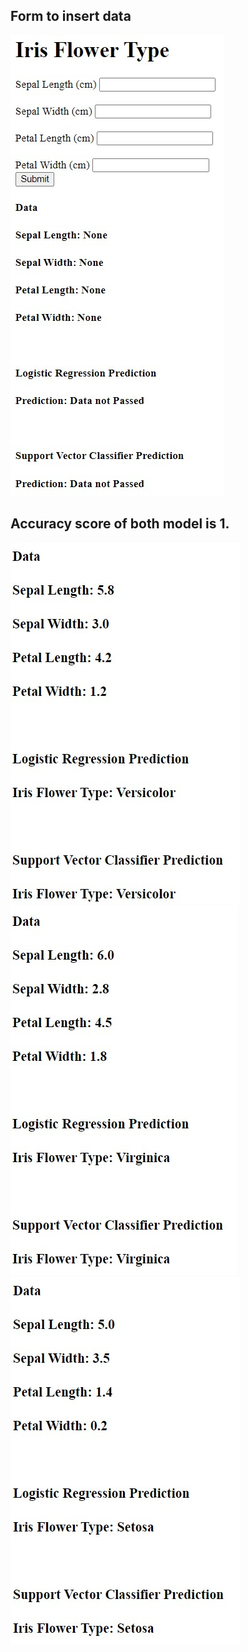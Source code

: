 ## Form to insert data
![ALT text](https://github.com/nimesh474/Iris_Species_Type/blob/main/input.jpg)

## Accuracy score of both model is 1.
![ALT text](https://github.com/nimesh474/Iris_Species_Type/blob/main/output1.jpg)
![ALT text](https://github.com/nimesh474/Iris_Species_Type/blob/main/output2.jpg)
![ALT text](https://github.com/nimesh474/Iris_Species_Type/blob/main/output3.jpg)
